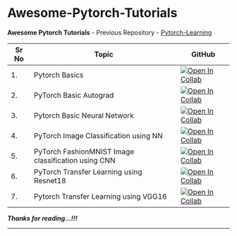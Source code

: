# Awesome-Pytorch-Tutorials
**Awesome Pytorch Tutorials** - Previous Repository - [Pytorch-Learning](https://github.com/ashishpatel26/Pytorch-Learning.git)

| Sr No | Topic                         | GitHub                                                       |
| ----- | ----------------------------- | ------------------------------------------------------------ |
| 1.    | Pytorch Basics                | [![Open In Collab](https://colab.research.google.com/assets/colab-badge.svg)](https://colab.research.google.com/github/ashishpatel26/Awesome-Pytorch-Tutorials/blob/main/1.Pytorch_basic.ipynb) |
| 2.    | PyTorch Basic Autograd        | [![Open In Collab](https://colab.research.google.com/assets/colab-badge.svg)](https://colab.research.google.com/github/ashishpatel26/Awesome-Pytorch-Tutorials/blob/main/2.Pytorch_Basic%20of%20Autograd.ipynb) |
| 3.    | Pytorch Basic Neural Network | [![Open In Collab](https://colab.research.google.com/assets/colab-badge.svg)](https://colab.research.google.com/github/ashishpatel26/Awesome-Pytorch-Tutorials/blob/main/3.Pytorch%20Basic%20of%20Neural%20Network.ipynb) |
| 4.    | PyTorch Image Classification using NN | [![Open In Collab](https://colab.research.google.com/assets/colab-badge.svg)](https://colab.research.google.com/github/ashishpatel26/Awesome-Pytorch-Tutorials/blob/main/4.Pytorch%20Image%20Classification%20using%20NN.ipynb) |
| 5.    | PyTorch FashionMNIST Image classification using CNN | [![Open In Collab](https://colab.research.google.com/assets/colab-badge.svg)](https://colab.research.google.com/github/ashishpatel26/Awesome-Pytorch-Tutorials/blob/main/5.Pytorch%20FashionMNIST%20Image%20Classification%20using%20CNN.ipynb) |
| 6. | PyTorch Transfer Learning using Resnet18 | [![Open In Collab](https://colab.research.google.com/assets/colab-badge.svg)](https://colab.research.google.com/github/ashishpatel26/Awesome-Pytorch-Tutorials/blob/main/6.Pytorch%20Transfer%20Learning.ipynb) |
| 7. | Pytorch Transfer Learning using VGG16 | [![Open In Collab](https://colab.research.google.com/assets/colab-badge.svg)](https://colab.research.google.com/github/ashishpatel26/Awesome-Pytorch-Tutorials/blob/main/7.Pytorch_Transfer_Learning_VGG16.ipynb) |

***Thanks for reading...!!!***

----

